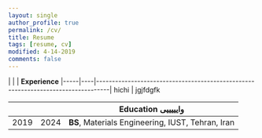 ```yaml
---
layout: single
author_profile: true
permalink: /cv/
title: Resume
tags: [resume, cv]
modified: 4-14-2019
comments: false
---
```



|    |    | **Experience**                                                  |-----|----|----------------------------------------------------------------------------------|
hichi
|
jgjfdgfk



|     |    |**Education**                                                        وایییییی      |
|-----|----|----------------------------------------------------------------------------------|
|2019 |2024| **BS**, Materials Engineering, IUST, Tehran, Iran               |
